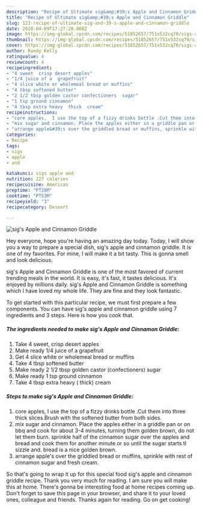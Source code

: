 ```yaml
---
description: "Recipe of Ultimate sig&amp;#39;s Apple and Cinnamon Griddle"
title: "Recipe of Ultimate sig&amp;#39;s Apple and Cinnamon Griddle"
slug: 123-recipe-of-ultimate-sig-and-39-s-apple-and-cinnamon-griddle
date: 2020-04-09T17:27:28.008Z
image: https://img-global.cpcdn.com/recipes/51852657/751x532cq70/sigs-apple-and-cinnamon-griddle-recipe-main-photo.jpg
thumbnail: https://img-global.cpcdn.com/recipes/51852657/751x532cq70/sigs-apple-and-cinnamon-griddle-recipe-main-photo.jpg
cover: https://img-global.cpcdn.com/recipes/51852657/751x532cq70/sigs-apple-and-cinnamon-griddle-recipe-main-photo.jpg
author: Randy Kelly
ratingvalue: 4
reviewcount: 4
recipeingredient:
- "4 sweet  crisp desert apples"
- "1/4 juice of a  grapefruit"
- "4 slice white or wholemeal bread or muffins"
- "4 tbsp softened butter"
- "2 1/2 tbsp golden castor confectioners  sugar"
- "1 tsp ground cinnamon"
- "4 tbsp extra heavy  thick  cream"
recipeinstructions:
- "core apples,  I use the top of a fizzy drinks bottle .Cut them into three thick slices.Brush with the softened butter from both sides."
- "mix sugar and cinnamon. Place the apples either in a griddle pan or on bbq and cook for about 3-4 minutes, turning them golden brown, do not let them burn. sprinkle half of the cinnamon sugar over the apples and bread and cook them for another minute or so until the sugar starts tl sizzle and. bread is a nice golden brown."
- "arrange apple&#39;s over the griddled bread or muffins, sprinkle with rest of cinnamon sugar and fresh cream."
categories:
- Recipe
tags:
- sigs
- apple
- and

katakunci: sigs apple and 
nutrition: 227 calories
recipecuisine: American
preptime: "PT28M"
cooktime: "PT53M"
recipeyield: "3"
recipecategory: Dessert

---
```



![sig&#39;s Apple and Cinnamon Griddle](https://img-global.cpcdn.com/recipes/51852657/751x532cq70/sigs-apple-and-cinnamon-griddle-recipe-main-photo.jpg)

Hey everyone, hope you're having an amazing day today. Today, I will show you a way to prepare a special dish, sig&#39;s apple and cinnamon griddle. It is one of my favorites. For mine, I will make it a bit tasty. This is gonna smell and look delicious.



sig&#39;s Apple and Cinnamon Griddle is one of the most favored of current trending meals in the world. It is easy, it's fast, it tastes delicious. It's enjoyed by millions daily. sig&#39;s Apple and Cinnamon Griddle is something which I have loved my whole life. They are fine and they look fantastic.


To get started with this particular recipe, we must first prepare a few components. You can have sig&#39;s apple and cinnamon griddle using 7 ingredients and 3 steps. Here is how you cook that.

##### The ingredients needed to make sig&#39;s Apple and Cinnamon Griddle:

1. Take 4 sweet,  crisp desert apples
1. Make ready 1/4 juice of a  grapefruit
1. Get 4 slice white or wholemeal bread or muffins
1. Take 4 tbsp softened butter
1. Make ready 2 1/2 tbsp golden castor (confectioners)  sugar
1. Make ready 1 tsp ground cinnamon
1. Take 4 tbsp extra heavy ( thick)  cream




##### Steps to make sig&#39;s Apple and Cinnamon Griddle:

1. core apples,  I use the top of a fizzy drinks bottle .Cut them into three thick slices.Brush with the softened butter from both sides.
1. mix sugar and cinnamon. Place the apples either in a griddle pan or on bbq and cook for about 3-4 minutes, turning them golden brown, do not let them burn. sprinkle half of the cinnamon sugar over the apples and bread and cook them for another minute or so until the sugar starts tl sizzle and. bread is a nice golden brown.
1. arrange apple&#39;s over the griddled bread or muffins, sprinkle with rest of cinnamon sugar and fresh cream.




So that's going to wrap it up for this special food sig&#39;s apple and cinnamon griddle recipe. Thank you very much for reading. I am sure you will make this at home. There's gonna be interesting food at home recipes coming up. Don't forget to save this page in your browser, and share it to your loved ones, colleague and friends. Thanks again for reading. Go on get cooking!
